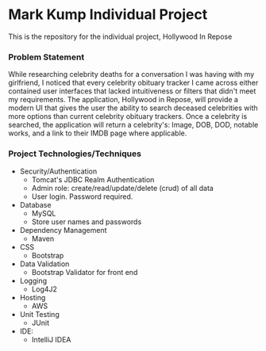 # Mark Kump Individual Project
This is the repository for the individual project, Hollywood In Repose

### Problem Statement

While researching celebrity deaths for a conversation I was having with my girlfriend, I noticed that every celebrity obituary tracker I came across either contained user interfaces that lacked intuitiveness or filters that didn't meet my requirements. 
The application, Hollywood in Repose, will provide a modern UI that gives the user the ability to search deceased celebrities with more options than current celebrity obituary trackers. Once a celebrity is searched, the application will return a celebrity's: Image,
DOB, DOD, notable works, and a link to their IMDB page where applicable.


### Project Technologies/Techniques 

* Security/Authentication
  * Tomcat's JDBC Realm Authentication
  * Admin role: create/read/update/delete (crud) of all data
  * User login. Password required.
* Database
  * MySQL
  * Store user names and passwords
* Dependency Management
  * Maven
* CSS 
  * Bootstrap
* Data Validation
  * Bootstrap Validator for front end
* Logging
  * Log4J2 
* Hosting
  * AWS
* Unit Testing
  * JUnit
* IDE: 
  * IntelliJ IDEA


